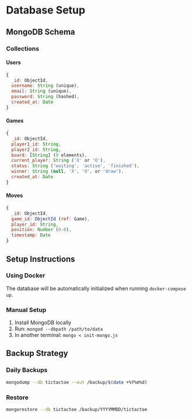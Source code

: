 # Database Setup

## MongoDB Schema

### Collections

#### Users
```javascript
{
  _id: ObjectId,
  username: String (unique),
  email: String (unique),
  password: String (hashed),
  created_at: Date
}
```

#### Games
```javascript
{
  _id: ObjectId,
  player1_id: String,
  player2_id: String,
  board: [String] (9 elements),
  current_player: String ('X' or 'O'),
  status: String ('waiting', 'active', 'finished'),
  winner: String (null, 'X', 'O', or 'draw'),
  created_at: Date
}
```

#### Moves
```javascript
{
  _id: ObjectId,
  game_id: ObjectId (ref: Game),
  player_id: String,
  position: Number (0-8),
  timestamp: Date
}
```

## Setup Instructions

### Using Docker
The database will be automatically initialized when running `docker-compose up`.

### Manual Setup
1. Install MongoDB locally
2. Run: `mongod --dbpath /path/to/data`
3. In another terminal: `mongo < init-mongo.js`

## Backup Strategy

### Daily Backups
```bash
mongodump --db tictactoe --out /backup/$(date +%Y%m%d)
```

### Restore
```bash
mongorestore --db tictactoe /backup/YYYYMMDD/tictactoe
```

